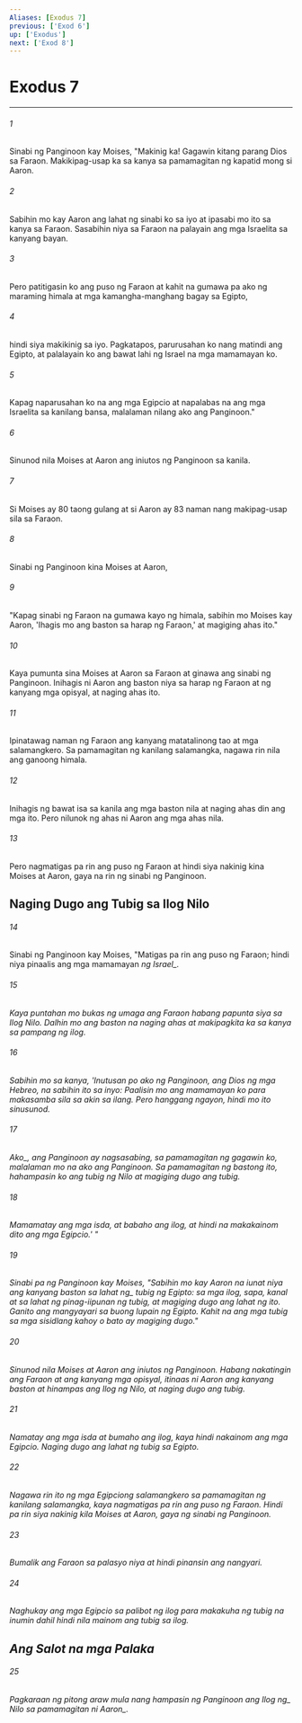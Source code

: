 ```yaml
---
Aliases: [Exodus 7]
previous: ['Exod 6']
up: ['Exodus']
next: ['Exod 8']
---
```

# Exodus 7

***






















###### 1 










Sinabi ng Panginoon kay Moises, "Makinig ka! Gagawin kitang parang Dios sa Faraon. Makikipag-usap ka sa kanya sa pamamagitan ng kapatid mong si Aaron. 





















###### 2 










Sabihin mo kay Aaron ang lahat ng sinabi ko sa iyo at ipasabi mo ito sa kanya sa Faraon. Sasabihin niya sa Faraon na palayain ang mga Israelita sa kanyang bayan. 





















###### 3 










Pero patitigasin ko ang puso ng Faraon at kahit na gumawa pa ako ng maraming himala at mga kamangha-manghang bagay sa Egipto, 





















###### 4 










hindi siya makikinig sa iyo. Pagkatapos, parurusahan ko nang matindi ang Egipto, at palalayain ko ang bawat lahi ng Israel na mga mamamayan ko. 





















###### 5 










Kapag naparusahan ko na ang mga Egipcio at napalabas na ang mga Israelita sa kanilang bansa, malalaman nilang ako ang Panginoon." 





















###### 6 










Sinunod nila Moises at Aaron ang iniutos ng Panginoon sa kanila. 





















###### 7 










Si Moises ay 80 taong gulang at si Aaron ay 83 naman nang makipag-usap sila sa Faraon. 





















###### 8 










Sinabi ng Panginoon kina Moises at Aaron, 





















###### 9 










"Kapag sinabi ng Faraon na gumawa kayo ng himala, sabihin mo Moises kay Aaron, 'Ihagis mo ang baston sa harap ng Faraon,' at magiging ahas ito." 





















###### 10 










Kaya pumunta sina Moises at Aaron sa Faraon at ginawa ang sinabi ng Panginoon. Inihagis ni Aaron ang baston niya sa harap ng Faraon at ng kanyang mga opisyal, at naging ahas ito. 





















###### 11 










Ipinatawag naman ng Faraon ang kanyang matatalinong tao at mga salamangkero. Sa pamamagitan ng kanilang salamangka, nagawa rin nila ang ganoong himala. 





















###### 12 










Inihagis ng bawat isa sa kanila ang mga baston nila at naging ahas din ang mga ito. Pero nilunok ng ahas ni Aaron ang mga ahas nila. 





















###### 13 










Pero nagmatigas pa rin ang puso ng Faraon at hindi siya nakinig kina Moises at Aaron, gaya na rin ng sinabi ng Panginoon.

## Naging Dugo ang Tubig sa Ilog Nilo 





















###### 14 










Sinabi ng Panginoon kay Moises, "Matigas pa rin ang puso ng Faraon; hindi niya pinaalis ang mga mamamayan <i class="trans-change">ng Israel_. 





















###### 15 










Kaya puntahan mo bukas ng umaga ang Faraon habang papunta siya sa Ilog Nilo. Dalhin mo ang baston na naging ahas at makipagkita ka sa kanya sa pampang ng ilog. 





















###### 16 










Sabihin mo sa kanya, 'Inutusan po ako ng Panginoon, ang Dios ng mga Hebreo, na sabihin ito sa inyo: Paalisin mo ang mamamayan ko para makasamba sila sa akin sa ilang. Pero hanggang ngayon, hindi mo ito sinusunod. 





















###### 17 










<i class="trans-change">Ako_, ang Panginoon ay nagsasabing, sa pamamagitan ng gagawin ko, malalaman mo na ako ang Panginoon. Sa pamamagitan ng bastong ito, hahampasin ko ang tubig ng Nilo at magiging dugo ang tubig. 





















###### 18 










Mamamatay ang mga isda, at babaho ang ilog, at hindi na makakainom dito ang mga Egipcio.' " 





















###### 19 










Sinabi pa ng Panginoon kay Moises, "Sabihin mo kay Aaron na iunat niya ang kanyang baston <i class="trans-change">sa lahat ng_ tubig ng Egipto: sa mga ilog, sapa, kanal at sa lahat ng pinag-iipunan ng tubig, at magiging dugo ang lahat ng ito. Ganito ang mangyayari sa buong lupain ng Egipto. Kahit na ang mga tubig sa mga sisidlang kahoy o bato ay magiging dugo." 





















###### 20 










Sinunod nila Moises at Aaron ang iniutos ng Panginoon. Habang nakatingin ang Faraon at ang kanyang mga opisyal, itinaas ni Aaron ang kanyang baston at hinampas ang Ilog ng Nilo, at naging dugo ang tubig. 





















###### 21 










Namatay ang mga isda at bumaho ang ilog, kaya hindi nakainom ang mga Egipcio. Naging dugo ang lahat ng tubig sa Egipto. 





















###### 22 










Nagawa rin ito ng mga Egipciong salamangkero sa pamamagitan ng kanilang salamangka, kaya nagmatigas pa rin ang puso ng Faraon. Hindi pa rin siya nakinig kila Moises at Aaron, gaya ng sinabi ng Panginoon. 





















###### 23 










Bumalik ang Faraon sa palasyo niya at hindi pinansin ang nangyari. 





















###### 24 










Naghukay ang mga Egipcio sa palibot ng ilog para makakuha ng tubig na inumin dahil hindi nila mainom ang tubig sa ilog.

## Ang Salot na mga Palaka 





















###### 25 










Pagkaraan ng pitong araw mula nang hampasin ng Panginoon ang <i class="trans-change">Ilog ng_ Nilo <i class="trans-change">sa pamamagitan ni Aaron_.

